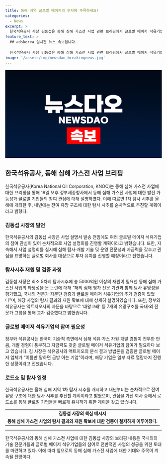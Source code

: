 ```yaml
---
title: 동해 지역 글로벌 메이저의 투자에 주목하세요!
categories:
  - News
excerpt: >
  한국석유공사 사장 김동섭은 동해 심해 가스전 사업 관련 브리핑에서 글로벌 메이저 석유기업의 참여 관심과 투자 유치 계획을 공개했다. 5000억원 이상의 자금이 필요한 탐사시추에 대한 검증과 국내·외 전문가 그룹을 통한 유망구조 교차 검증 내용과 분석 결과 방법론을 검증한 글로벌 메이저 업체의 관심도 언급했다. 또한, 올해 1차 탐사 시추를 통해 내년부터는 잔여 유망 구조에 대한 탐사 시추를 계획 중이며, 로드쇼를 통한 투자 유치에 적극 나설 예정이라고 밝혔다.
feature_text: >
  ## adskorea 실시간 뉴스 속보입니다.

  한국석유공사 사장 김동섭은 동해 심해 가스전 사업 관련 브리핑에서 글로벌 메이저 석유기업의 참여 관심과 투자 유치 계획을 공개했다. 5000억원 이상의 자금이 필요한 탐사시추에 대한 검증과 국내·외 전문가 그룹을 통한 유망구조 교차 검증 내용과 분석 결과 방법론을 검증한 글로벌 메이저 업체의 관심도 언급했다. 또한, 올해 1차 탐사 시추를 통해 내년부터는 잔여 유망 구조에 대한 탐사 시추를 계획 중이며, 로드쇼를 통한 투자 유치에 적극 나설 예정이라고 밝혔다.
image: '/assets/img/newsdao_breakingnews.jpg'
---
```


<p><img src="/assets/img/newsdao_breakingnews.jpg" alt="adskorea 속보" /></p>

<h2 data-ke-size="size26">한국석유공사, 동해 심해 가스전 사업 브리핑</h2>

<p data-ke-size="size16">한국석유공사(Korea National Oil Corporation, KNOC)는 동해 심해 가스전 사업에 대한 브리핑을 통해 19일 오후 정부세종청사에서 동해 심해 가스전 사업에 대한 발전 가능성과 글로벌 기업들의 참여 관심에 대해 설명하였다. 이에 따르면 1차 탐사 시추를 올해에 개최한 후, 내년에는 잔여 유망 구조에 대한 탐사 시추를 순차적으로 추진할 계획이라고 밝혔다.</p>

<h3 data-ke-size="size24">김동섭 사장의 발언</h3>

<p data-ke-size="size16">한국석유공사의 김동섭 사장은 사업 설명서 발송 전임에도 여러 글로벌 메이저 석유기업의 참여 관심이 있어 순차적으로 사업 설명회를 진행할 계획이라고 밝혔습니다. 또한, 지속해서 사업 설명회를 실시해 심해 탐사·개발 기술 및 운영 전문성과 자금력을 갖추고 관심을 표명하는 글로벌 회사를 대상으로 투자 유치를 진행할 예정이라고 전했습니다.</p>

<h3 data-ke-size="size24">탐사시추 재원 및 검증 과정</h3>

<p data-ke-size="size16">김동섭 사장은 최소 5차례 탐사시추에 총 5000억원 이상의 재원이 필요한 동해 심해 가스전 사업의 타당성을 둔 논란에 대해 “해외 심해 평가 전문 기관과 함께 탐사 유망성을 평가했고, 국내외 전문가 자문단 검증과 글로벌 메이저 석유기업의 추가 검증이 있었다”며, 해당 사업의 탐사 결과와 재원 확보에 대해 상세히 설명하였습니다. 또한, 정부와 석유공사는 액트지오사의 자문을 바탕으로 ‘대왕고래’ 등 7개의 유망구조를 국내·외 전문가 그룹을 통해 교차 검증했다고 밝혔습니다.</p>

<h3 data-ke-size="size24">글로벌 메이저 석유기업의 참여 필요성</h3>

<p data-ke-size="size16">정부와 석유공사는 한국이 기술적 측면에서 심해 석유·가스 자원 개발 경험이 전무한 만큼, 개발 경험이 풍부하고 자금력도 갖춘 글로벌 메이저 석유기업의 참여가 필요하다 보고 있습니다. 김 사장은 석유공사와 액트지오의 분석 결과 방법론을 검증한 글로벌 메이저 업체가 “이름만 말하면 금방 아는 기업”이라며, 해당 기업은 일부 자료 열람까지 진행한 상황이라고 전했습니다.</p>

<h3 data-ke-size="size24">로드쇼 및 탐사 일정</h3>

<p data-ke-size="size16">한국석유공사는 올해 심해 지역 1차 탐사 시추를 개시하고 내년부터는 순차적으로 잔여 유망 구조에 대한 탐사 시추를 추진할 계획이라고 밝혔으며, 관심을 가진 회사 중에서 로드쇼를 통해 글로벌 기업들을 빠르게 유치하기 위한 계획을 갖고 있습니다.</p>

<table>
    <tr>
        <td style="text-align: center; height: 17px;"><b>김동섭 사장의 핵심 메시지</b></td>
    </tr>
    <tr>
        <td style="text-align: center; height: 17px;"><b>동해 심해 가스전 사업의 탐사 결과와 재원 확보에 대한 검증이 철저하게 이루어졌다.</b></td>
    </tr>
</table>

<hr>

<p data-ke-size="size16">한국석유공사의 동해 심해 가스전 사업에 대한 김동섭 사장의 브리핑 내용은 국내외의 기술 전문가들과 글로벌 메이저 석유기업들의 참여로 전반적인 사업의 성공을 위한 토대를 마련하고 있다. 이에 따라 앞으로의 동해 심해 가스전 사업에 대한 기대와 주목이 계속될 전망이다.</p>

